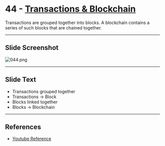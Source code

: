 # 44 - [Transactions & Blockchain](Transactions%20&%20Blockchain.md)

Transactions are grouped together into blocks. A blockchain contains a series of such blocks that are chained together.

___
## Slide Screenshot
![044.png](../../images/ethereum101/044.png)
___
## Slide Text
- Transactions grouped together
- Transactions -> Block
- Blocks linked together
- Blocks -> Blockchain
___
## References
- [Youtube Reference](https://youtu.be/ltvTIr4K63s?t=250)

